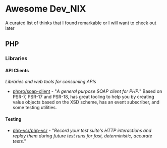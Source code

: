 # Awesome Dev_NIX

A curated list of thinks that I found remarkable or I will want to check out later

## PHP

### Libraries

#### API Clients

*Libraries and web tools for consuming APIs*

* [phpro/soap-client](https://github.com/phpro/soap-client) - "*A general purpose SOAP client for PHP.*" Based on PSR-7, PSR-17 and PSR-18, has great tooling to help you by creating value objects based on the XSD scheme, has an event subscriber, and some testing utilities.

#### Testing
* [php-vcr/php-vcr](https://github.com/php-vcr/php-vcr) - "*Record your test suite's HTTP interactions and replay them during future test runs for fast, deterministic, accurate tests.*"
